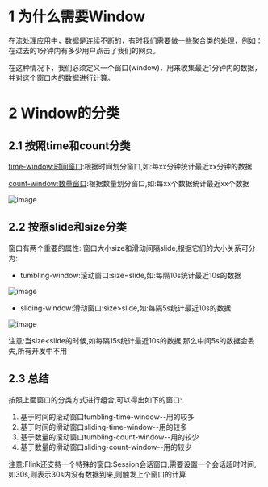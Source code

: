 # 1 为什么需要Window
在流处理应用中，数据是连续不断的，有时我们需要做一些聚合类的处理，例如：在过去的1分钟内有多少用户点击了我们的网页。

在这种情况下，我们必须定义一个窗口(window)，用来收集最近1分钟内的数据，并对这个窗口内的数据进行计算。

# 2 Window的分类

## 2.1 按照time和count分类
<u>time-window:时间窗口</u>:根据时间划分窗口,如:每xx分钟统计最近xx分钟的数据

<u>count-window:数量窗口</u>:根据数量划分窗口,如:每xx个数据统计最近xx个数据

![image](https://user-images.githubusercontent.com/75486726/178138960-bdbc7258-2af3-480b-8e0c-12e835f0cf24.png)

## 2.2 按照slide和size分类
窗口有两个重要的属性: 窗口大小size和滑动间隔slide,根据它们的大小关系可分为:
- tumbling-window:滚动窗口:size=slide,如:每隔10s统计最近10s的数据

![image](https://user-images.githubusercontent.com/75486726/178138970-6fb4c26d-9626-440d-ba7d-0d7d803c5a88.png)

- sliding-window:滑动窗口:size>slide,如:每隔5s统计最近10s的数据

![image](https://user-images.githubusercontent.com/75486726/178138973-78473e61-aeaa-47f6-b903-630a1aeda6d4.png)

注意:当size<slide的时候,如每隔15s统计最近10s的数据,那么中间5s的数据会丢失,所有开发中不用

## 2.3 总结
按照上面窗口的分类方式进行组合,可以得出如下的窗口:
1. 基于时间的滚动窗口tumbling-time-window--用的较多
2. 基于时间的滑动窗口sliding-time-window--用的较多
3. 基于数量的滚动窗口tumbling-count-window--用的较少
4. 基于数量的滑动窗口sliding-count-window--用的较少

注意:Flink还支持一个特殊的窗口:Session会话窗口,需要设置一个会话超时时间,如30s,则表示30s内没有数据到来,则触发上个窗口的计算
